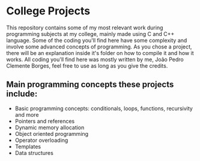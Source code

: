 # College Projects
This repository contains some of my most relevant work during programming subjects at my college, mainly made using C and C++ language. Some of the coding you'll find here have some complexity and involve some advanced concepts of programming. As you chose a project, there will be an explanation inside it's folder on how to compile it and how it works. All coding you'll find here was mostly written by me, João Pedro Clemente Borges, feel free to use as long as you give the credits.

## Main programming concepts these projects include:
- Basic programming concepts: conditionals, loops, functions, recursivity and more
- Pointers and references
- Dynamic memory allocation
- Object oriented programming
- Operator overloading
- Templates
- Data structures

